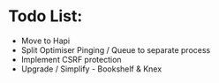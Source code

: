 # Todo List:

- Move to Hapi
- Split Optimiser Pinging / Queue to separate process
- Implement CSRF protection
- Upgrade / Simplify - Bookshelf & Knex
